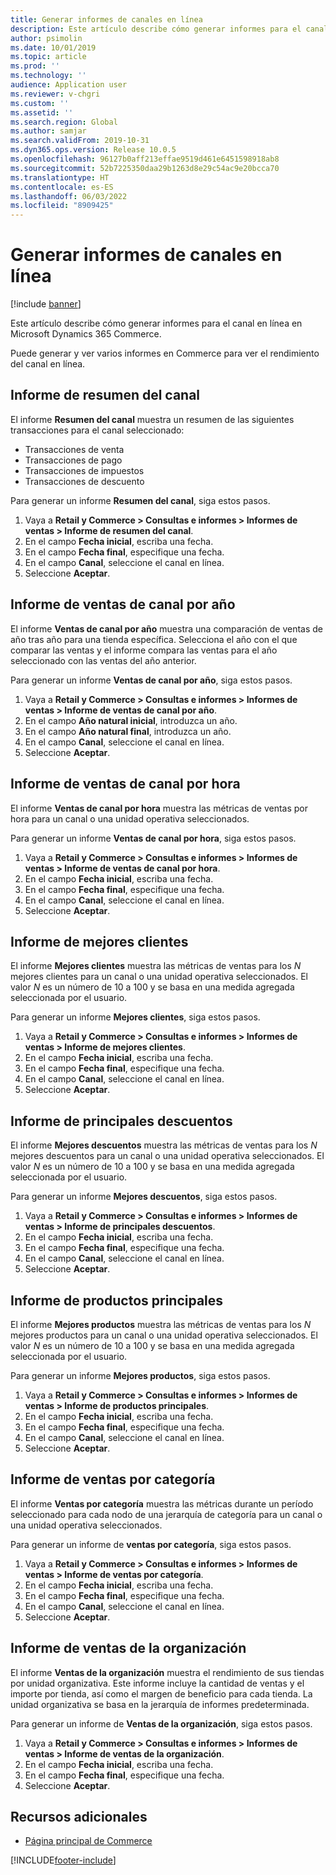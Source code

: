 ```yaml
---
title: Generar informes de canales en línea
description: Este artículo describe cómo generar informes para el canal en línea en Microsoft Dynamics 365 Commerce.
author: psimolin
ms.date: 10/01/2019
ms.topic: article
ms.prod: ''
ms.technology: ''
audience: Application user
ms.reviewer: v-chgri
ms.custom: ''
ms.assetid: ''
ms.search.region: Global
ms.author: samjar
ms.search.validFrom: 2019-10-31
ms.dyn365.ops.version: Release 10.0.5
ms.openlocfilehash: 96127b0aff213effae9519d461e6451598918ab8
ms.sourcegitcommit: 52b7225350daa29b1263d8e29c54ac9e20bcca70
ms.translationtype: HT
ms.contentlocale: es-ES
ms.lasthandoff: 06/03/2022
ms.locfileid: "8909425"
---
```

# <a name="generate-online-channel-reports"></a>Generar informes de canales en línea

[!include [banner](includes/banner.md)]

Este artículo describe cómo generar informes para el canal en línea en Microsoft Dynamics 365 Commerce.

Puede generar y ver varios informes en Commerce para ver el rendimiento del canal en línea.

## <a name="channel-summary-report"></a>Informe de resumen del canal

El informe **Resumen del canal** muestra un resumen de las siguientes transacciones para el canal seleccionado:

- Transacciones de venta
- Transacciones de pago
- Transacciones de impuestos
- Transacciones de descuento

Para generar un informe **Resumen del canal**, siga estos pasos.

1. Vaya a **Retail y Commerce \> Consultas e informes \> Informes de ventas \> Informe de resumen del canal**.
1. En el campo **Fecha inicial**, escriba una fecha.
1. En el campo **Fecha final**, especifique una fecha.
1. En el campo **Canal**, seleccione el canal en línea.
1. Seleccione **Aceptar**.
 
## <a name="channel-sales-by-year-report"></a>Informe de ventas de canal por año 

El informe **Ventas de canal por año** muestra una comparación de ventas de año tras año para una tienda específica. Selecciona el año con el que comparar las ventas y el informe compara las ventas para el año seleccionado con las ventas del año anterior.

Para generar un informe **Ventas de canal por año**, siga estos pasos.

1. Vaya a **Retail y Commerce \> Consultas e informes \> Informes de ventas \> Informe de ventas de canal por año**.
1. En el campo **Año natural inicial**, introduzca un año.
1. En el campo **Año natural final**, introduzca un año.
1. En el campo **Canal**, seleccione el canal en línea.
1. Seleccione **Aceptar**.

## <a name="channel-sales-by-hour-report"></a>Informe de ventas de canal por hora

El informe **Ventas de canal por hora** muestra las métricas de ventas por hora para un canal o una unidad operativa seleccionados.

Para generar un informe **Ventas de canal por hora**, siga estos pasos.

1. Vaya a **Retail y Commerce \> Consultas e informes \> Informes de ventas \> Informe de ventas de canal por hora**.
1. En el campo **Fecha inicial**, escriba una fecha.
1. En el campo **Fecha final**, especifique una fecha.
1. En el campo **Canal**, seleccione el canal en línea.
1. Seleccione **Aceptar**.

## <a name="top-customers-report"></a>Informe de mejores clientes

El informe **Mejores clientes** muestra las métricas de ventas para los *N* mejores clientes para un canal o una unidad operativa seleccionados. El valor *N* es un número de 10 a 100 y se basa en una medida agregada seleccionada por el usuario.

Para generar un informe **Mejores clientes**, siga estos pasos.

1. Vaya a **Retail y Commerce \> Consultas e informes \> Informes de ventas \> Informe de mejores clientes**.
1. En el campo **Fecha inicial**, escriba una fecha.
1. En el campo **Fecha final**, especifique una fecha.
1. En el campo **Canal**, seleccione el canal en línea.
1. Seleccione **Aceptar**.

## <a name="top-discounts-report"></a>Informe de principales descuentos

El informe **Mejores descuentos** muestra las métricas de ventas para los *N* mejores descuentos para un canal o una unidad operativa seleccionados. El valor *N* es un número de 10 a 100 y se basa en una medida agregada seleccionada por el usuario.

Para generar un informe **Mejores descuentos**, siga estos pasos.

1. Vaya a **Retail y Commerce \> Consultas e informes \> Informes de ventas \> Informe de principales descuentos**.
1. En el campo **Fecha inicial**, escriba una fecha.
1. En el campo **Fecha final**, especifique una fecha.
1. En el campo **Canal**, seleccione el canal en línea.
1. Seleccione **Aceptar**.

## <a name="top-products-report"></a>Informe de productos principales

El informe **Mejores productos** muestra las métricas de ventas para los *N* mejores productos para un canal o una unidad operativa seleccionados. El valor *N* es un número de 10 a 100 y se basa en una medida agregada seleccionada por el usuario.

Para generar un informe **Mejores productos**, siga estos pasos.

1. Vaya a **Retail y Commerce \> Consultas e informes \> Informes de ventas \> Informe de productos principales**.
1. En el campo **Fecha inicial**, escriba una fecha.
1. En el campo **Fecha final**, especifique una fecha.
1. En el campo **Canal**, seleccione el canal en línea.
1. Seleccione **Aceptar**.

## <a name="category-sales-report"></a>Informe de ventas por categoría

El informe **Ventas por categoría** muestra las métricas durante un período seleccionado para cada nodo de una jerarquía de categoría para un canal o una unidad operativa seleccionados.

Para generar un informe de **ventas por categoría**, siga estos pasos.

1. Vaya a **Retail y Commerce \> Consultas e informes \> Informes de ventas \> Informe de ventas por categoría**.
1. En el campo **Fecha inicial**, escriba una fecha.
1. En el campo **Fecha final**, especifique una fecha.
1. En el campo **Canal**, seleccione el canal en línea.
1. Seleccione **Aceptar**.

## <a name="organization-sales-report"></a>Informe de ventas de la organización

El informe **Ventas de la organización** muestra el rendimiento de sus tiendas por unidad organizativa. Este informe incluye la cantidad de ventas y el importe por tienda, así como el margen de beneficio para cada tienda. La unidad organizativa se basa en la jerarquía de informes predeterminada.

Para generar un informe de **Ventas de la organización**, siga estos pasos.

1. Vaya a **Retail y Commerce \> Consultas e informes \> Informes de ventas \> Informe de ventas de la organización**.
1. En el campo **Fecha inicial**, escriba una fecha.
1. En el campo **Fecha final**, especifique una fecha.
1. Seleccione **Aceptar**.

## <a name="additional-resources"></a>Recursos adicionales

- [Página principal de Commerce](./index.md)


[!INCLUDE[footer-include](../includes/footer-banner.md)]